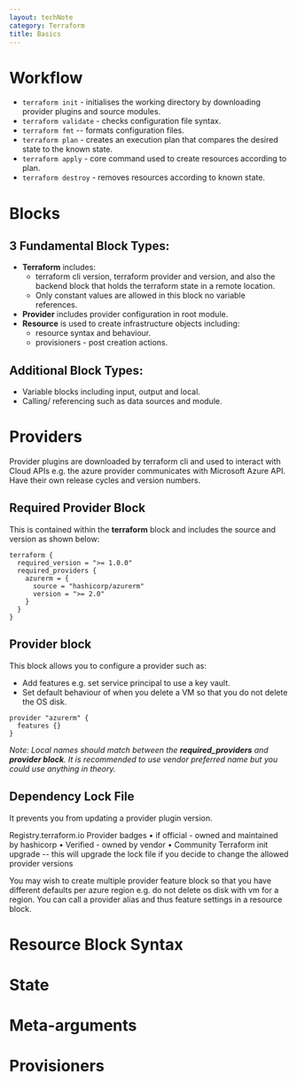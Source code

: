 ```yaml
---
layout: techNote
category: Terraform
title: Basics
---
```

# Workflow

- `terraform init` - initialises the working directory by downloading provider plugins and source modules.
- `terraform validate` - checks configuration file syntax.
- `terraform fmt` -- formats configuration files.
- `terraform plan` - creates an execution plan that compares the desired state to the known state.
- `terraform apply` - core command used to create resources according to plan.
- `terraform destroy` - removes resources according to known state.

# Blocks

## 3 Fundamental Block Types:
- **Terraform** includes:
    -  terraform cli version, terraform provider and version, and also the backend block that holds the terraform state in a remote location.
    - Only constant values are allowed in this block no variable references.
- **Provider** includes provider configuration in root module.
- **Resource** is used to create infrastructure objects including:
    - resource syntax and behaviour.
    - provisioners - post creation actions.

## Additional Block Types:
- Variable blocks including input, output and local.
- Calling/ referencing such as data sources and module.

# Providers

Provider plugins are downloaded by terraform cli and used to interact with Cloud APIs e.g. the azure provider communicates with Microsoft Azure API. 
Have their own release cycles and version numbers.

## Required Provider Block

This is contained within the **terraform** block and includes the source and version as shown below:

```
terraform {
  required_version = ">= 1.0.0"
  required_providers {
    azurerm = {
      source = "hashicorp/azurerm"
      version = ">= 2.0"
    }    
  }
}
```
## Provider block

This block allows you to configure a provider such as:
- Add features e.g. set service principal to use a key vault.
- Set default behaviour of when you delete a VM so that you do not delete the OS disk.

```
provider "azurerm" {
  features {}
}
```
*Note: Local names should match between the **required_providers** and **provider block**. It is recommended to use vendor preferred name but you could use anything in theory.*

## Dependency Lock File

It prevents you from updating a provider plugin version.

Registry.terraform.io
Provider badges 
	• if official - owned and maintained by hashicorp
	• Verified - owned by vendor
	• Community
Terraform init upgrade -- this will upgrade the lock file if you decide to change the allowed provider versions

You may wish to create multiple provider feature block so that you have different defaults per azure region e.g. do not delete os disk with vm for a region.
You can call a provider alias and thus feature settings in a resource block.


# Resource Block Syntax

# State

# Meta-arguments

# Provisioners
